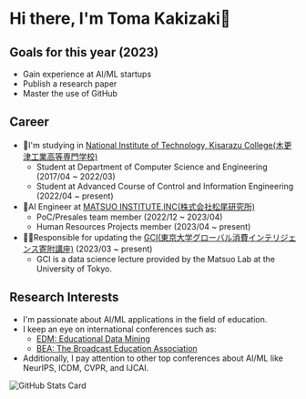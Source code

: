 # Hi there,  I'm Toma Kakizaki👋

## Goals for this year (2023)
- Gain experience at AI/ML startups
- Publish a research paper
- Master the use of GitHub

## Career
- 🏫I'm studying in [National Institute of Technology, Kisarazu College(木更津工業高等専門学校)](https://www.kisarazu.ac.jp/)
  - Student at Department of Computer Science and Engineering (2017/04 ~ 2022/03)
  - Student at Advanced Course of Control and Information Engineering (2022/04 ~ present)
- 🤖AI Engineer at [MATSUO INSTITUTE,INC(株式会社松尾研究所)](https://matsuo-institute.com/)
  - PoC/Presales team member (2022/12 ~ 2023/04)
  - Human Resources Projects member (2023/04 ~ present)
- 👨‍💻Responsible for updating the [GCI(東京大学グローバル消費インテリジェンス寄附講座)](https://gci.t.u-tokyo.ac.jp/) (2023/03 ~ present)
  - GCI is a data science lecture provided by the Matsuo Lab at the University of Tokyo.

## Research Interests
- I'm passionate about AI/ML applications in the field of education.
- I keep an eye on international conferences such as:
  - [EDM: Educational Data Mining](https://educationaldatamining.org/)
  - [BEA: The Broadcast Education Association](https://www.beaweb.org/wp/)
- Additionally, I pay attention to other top conferences about AI/ML like NeurIPS, ICDM, CVPR, and IJCAI.


![GitHub Stats Card](https://github-readme-stats.vercel.app/api?username=kkzkkakky)

<!--
**kkzkkakky/kkzkkakky** is a ✨ _special_ ✨ repository because its `README.md` (this file) appears on your GitHub profile.

Here are some ideas to get you started:

- 🔭 I’m currently working on ...
- 🌱 I’m currently learning ...
- 👯 I’m looking to collaborate on ...
- 🤔 I’m looking for help with ...
- 💬 Ask me about ...
- 📫 How to reach me: ...
- 😄 Pronouns: ...
- ⚡ Fun fact: ...
-->
